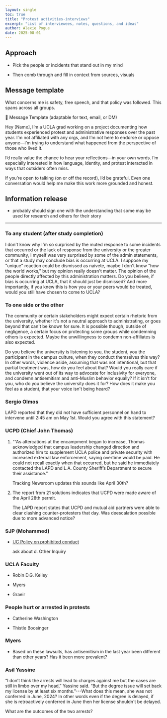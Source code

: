 ```yaml
---
layout: single
toc: true
title: "Protest activities-interviews"
excerpt: "List of interviewees, notes, questions, and ideas"
author: Alexie Pogue
date: 2025-08-01
---
```


## Approach

- Pick the people or incidents that stand out in my mind

- Then comb through and fill in context from sources, visuals

## Message template

What concerns me is safety, free speech, and that policy was followed. This spans across all groups.

🔹 Message Template (adaptable for text, email, or DM)

Hey [Name],
I’m a UCLA grad working on a project documenting how students experienced protest and administrative responses over the past year. I’m not affiliated with any orgs, and I’m not here to endorse or oppose anyone—I’m trying to understand what happened from the perspective of those who lived it.

I’d really value the chance to hear your reflections—in your own words. I’m especially interested in how language, identity, and protest interacted in ways that outsiders often miss.

If you’re open to talking (on or off the record), I’d be grateful. Even one conversation would help me make this work more grounded and honest.

## Information release 
 
- probably should sign one with the understanding that some may be used for research and others for their story 

---------------------------------------------------------------------------------------------------------------------------

### To any student (after study completion)
I don't know why I'm so surprised by the muted response to some incidents that occurred or the lack of response from the university or the greater community, I myself was very surprised by some of the admin statements, or that a study may conclude bias is occurring at UCLA. I suppose my "unique" reaction could be dismissed as naivete, maybe I don't know "how the world works," but my opinion really doesn't matter. The opinion of the people directly affected by this administration matters. Do you believe, if bias is occurring at UCLA, that it should just be dismissed? And more importantly, if you knew this is how you or your peers would be treated, would you still have chosen to come to UCLA?


### To one side or the other

The community or certain stakeholders might expect certain rhetoric from the university, whether it's not a neutral approach to administrating, or goes beyond that can't be known for sure. It is possible though, outside of negligence, a certain focus on protecting some groups while condemning others is expected. Maybe the unwillingness to condemn non-affiliates is also expected. 

Do you believe the university is listening to you, the student, you the participant in the campus culture, when they conduct themselves this way? In other words, violence aside, assuming that was not intentional, but that partial treatment was, how do you feel about that? Would you really care if the university went out of its way to advocate for inclusivity for everyone, and condemn antisemitism and anti-Muslim behavior equally? If it isn't for you, who do you believe the university does it for? How does it make you feel as a student, that your voice isn't being heard?


### Sergio Olmos

LAPD reported that they did not have sufficient personnel on hand to intervene until 2:45 am on May 1st. Would you agree with this statement? 


### UCPD (Chief John Thomas)

1. ““As altercations at the encampment began to increase, Thomas acknowledged that campus leadership changed direction and authorized him to supplement UCLA police and private security with increased external law enforcement, saying overtime would be paid. He could not recall exactly when that occurred, but he said he immediately contacted the LAPD and L.A. County Sheriff’s Department to secure their assistance.”

    Tracking Newsroom updates this sounds like April 30th?

2. The report from 21 solutions indicates that UCPD were made aware of the April 28th permit. 

    The LAPD report states that UCPD and mutual aid partners were able to clear clashing counter-protesters that day. Was deescalation possible due to more advanced notice? 


### SJP (Mohammed) 

- [UC Policy on prohibited conduct](https://policy.ucop.edu/doc/1001004/Anti-Discrimination)

    ask about d. Other Inquiry 

### UCLA Faculty 

- Robin D.G. Kelley

- Myers 

- Graeir 


### People hurt or arrested in protests

- Catherine Washington 

- Thistle Boosinger


### Myers

- Based on these lawsuits, has antisemitism in the last year been different than other years? Has it been more prevalent? 


### Asil Yassine

“I don’t think the arrests will lead to charges against me but the cases are still in limbo over my head,” Yassine said. “But the degree issue will set back my license by at least six months.”---What does this mean, she was not conferred in June, 2024? In other words even if the degree is delayed, if she is retroactively conferred in June then her license shouldn't be delayed. 

What are the outcomes of the two arrests? 

